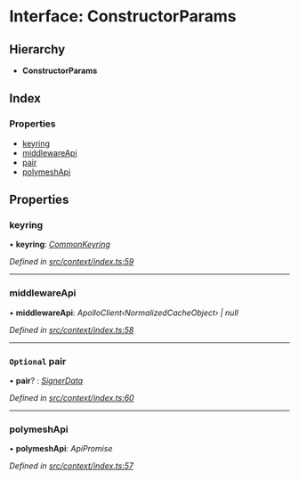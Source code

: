 # Interface: ConstructorParams

## Hierarchy

* **ConstructorParams**

## Index

### Properties

* [keyring](context.constructorparams.md#keyring)
* [middlewareApi](context.constructorparams.md#middlewareapi)
* [pair](context.constructorparams.md#optional-pair)
* [polymeshApi](context.constructorparams.md#polymeshapi)

## Properties

###  keyring

• **keyring**: *[CommonKeyring](../modules/types.md#commonkeyring)*

*Defined in [src/context/index.ts:59](https://github.com/PolymathNetwork/polymesh-sdk/blob/7e9a732/src/context/index.ts#L59)*

___

###  middlewareApi

• **middlewareApi**: *ApolloClient‹NormalizedCacheObject› | null*

*Defined in [src/context/index.ts:58](https://github.com/PolymathNetwork/polymesh-sdk/blob/7e9a732/src/context/index.ts#L58)*

___

### `Optional` pair

• **pair**? : *[SignerData](context.signerdata.md)*

*Defined in [src/context/index.ts:60](https://github.com/PolymathNetwork/polymesh-sdk/blob/7e9a732/src/context/index.ts#L60)*

___

###  polymeshApi

• **polymeshApi**: *ApiPromise*

*Defined in [src/context/index.ts:57](https://github.com/PolymathNetwork/polymesh-sdk/blob/7e9a732/src/context/index.ts#L57)*
